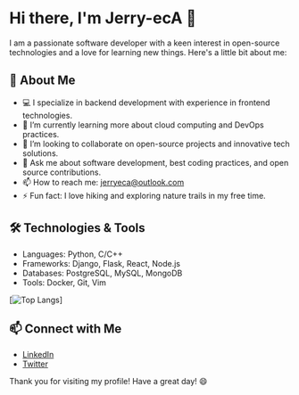 # Hi there, I'm Jerry-ecA 👋

I am a passionate software developer with a keen interest in open-source technologies and a love for learning new things. Here's a little bit about me:

## 🚀 About Me
- 💻 I specialize in backend development with experience in frontend technologies.
- 🌱 I’m currently learning more about cloud computing and DevOps practices.
- 👯 I’m looking to collaborate on open-source projects and innovative tech solutions.
- 💬 Ask me about software development, best coding practices, and open source contributions.
- 📫 How to reach me: [jerryeca@outlook.com](mailto:jerryeca@outlook.com)
- ⚡ Fun fact: I love hiking and exploring nature trails in my free time.

## 🛠️ Technologies & Tools
- Languages: Python, C/C++
- Frameworks: Django, Flask, React, Node.js
- Databases: PostgreSQL, MySQL, MongoDB
- Tools: Docker, Git, Vim
  
[![Top Langs](https://github-readme-stats.vercel.app/api/top-langs/?username=jerryeca)]


## 📫 Connect with Me
- [LinkedIn](https://www.linkedin.com/in/jerryeca)
- [Twitter](https://twitter.com/jerryeca)

Thank you for visiting my profile! Have a great day! 😄
